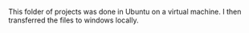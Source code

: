 This folder of projects was done in Ubuntu on a virtual machine. I then transferred the files to windows locally. 
